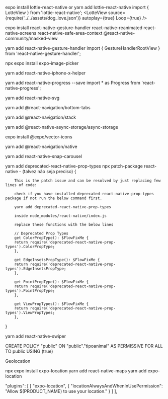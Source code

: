 expo install lottie-react-native
or
yarn add lottie-react-native
import { LotteView } from 'lottie-react-native';
<LotteView
    source={require('../../assets/dog_love.json')}
    autoplay={true}
    Loop={true}
/>


expo install react-native-gesture-handler react-native-reanimated react-native-screens react-native-safe-area-context @react-native-community/masked-view

yarn add react-native-gesture-handler
import { GestureHandlerRootView } from 'react-native-gesture-handler';

npx expo install expo-image-picker

yarn add react-native-iphone-x-helper

yarn add react-native-progress --save
import * as Progress from 'react-native-progress';

yarn add react-native-svg

yarn add @react-navigation/bottom-tabs

yarn add @react-navigation/stack

yarn add @react-native-async-storage/async-storage

expo install @expo/vector-icons

yarn add @react-navigation/native

yarn add react-native-snap-carousel

yarn add deprecated-react-native-prop-types
npx patch-package react-native - (talvez não seja preciso)
{

        This is the patch issue and can be resolved by just replacing few lines of code:

        check if you have installed deprecated-react-native-prop-types package if not run the below command first.

        yarn add deprecated-react-native-prop-types

        inside node_modules/react-native/index.js

        replace these functions with the below lines

        // Deprecated Prop Types
        get ColorPropType(): $FlowFixMe {
        return require('deprecated-react-native-prop-types').ColorPropType;
        },

        get EdgeInsetsPropType(): $FlowFixMe {
        return require('deprecated-react-native-prop-types').EdgeInsetsPropType;
        },

        get PointPropType(): $FlowFixMe {
        return require('deprecated-react-native-prop-types').PointPropType;
        },

        get ViewPropTypes(): $FlowFixMe {
        return require('deprecated-react-native-prop-types').ViewPropTypes;
        },

}


yarn add react-native-swiper




CREATE POLICY "public" ON "public"."tipoanimal"
AS PERMISSIVE FOR ALL
TO public
USING (true)



Geolocation

npx expo install expo-location
yarn add react-native-maps
yarn add expo-location

"plugins": [
      [
        "expo-location",
        {
          "locationAlwaysAndWhenInUsePermission": "Allow $(PRODUCT_NAME) to use your location."
        }
      ]
    ],



